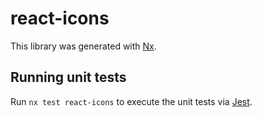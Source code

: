 # react-icons

This library was generated with [Nx](https://nx.dev).

## Running unit tests

Run `nx test react-icons` to execute the unit tests via [Jest](https://jestjs.io).
